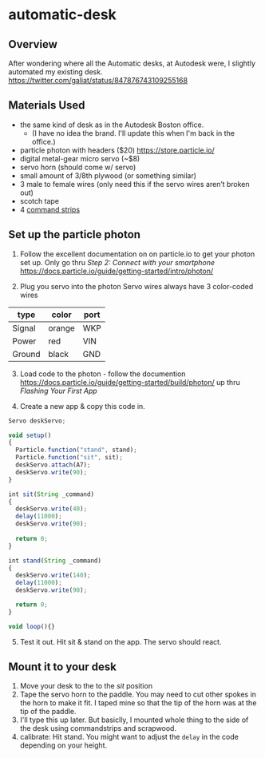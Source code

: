 # automatic-desk

## Overview
After wondering where all the Automatic desks, at Autodesk were, I slightly automated my existing desk. 
https://twitter.com/galiat/status/847876743109255168

## Materials Used
* the same kind of desk as in the Autodesk Boston office. 
  * (I have no idea the brand. I'll update this when I'm back in the office.)
* particle photon with headers ($20) https://store.particle.io/
* digital metal-gear micro servo (~$8)
* servo horn (should come w/ servo)
* small amount of 3/8th plywood (or something similar)
* 3 male to female wires (only need this if the servo wires aren’t broken out)
* scotch tape
* 4 [command strips](http://www.command.com/3M/en_US/command/products/~/Command-Mini-Refill-Strips?N=5924736+3294529207+3294737303&rt=rud)

## Set up the particle photon
1) Follow the excellent documentation on on particle.io to get your photon set up. Only go thru _Step 2: Connect with your smartphone_
https://docs.particle.io/guide/getting-started/intro/photon/

2) Plug you servo into the photon
Servo wires always have 3 color-coded wires

|  type  | color  | port |
| ------ | ------ | ---- |
| Signal | orange |  WKP |
| Power  | red    |  VIN |
| Ground | black  |  GND |

3) Load code to the photon - follow the documention https://docs.particle.io/guide/getting-started/build/photon/ up thru _Flashing Your First App_

4) Create a new app & copy this code in.
```js
Servo deskServo;

void setup()
{
  Particle.function("stand", stand);
  Particle.function("sit", sit);
  deskServo.attach(A7);  
  deskServo.write(90);
}

int sit(String _command)
{
  deskServo.write(40);
  delay(11000);
  deskServo.write(90);
  
  return 0;
}

int stand(String _command)
{
  deskServo.write(140);
  delay(11000);
  deskServo.write(90);

  return 0;
}

void loop(){}
```

5) Test it out. Hit sit & stand on the app. The servo should react.

## Mount it to your desk
1) Move your desk to the to the _sit_ position
1) Tape the servo horn to the paddle. You may need to cut other spokes in the horn to make it fit. I taped mine so that the tip of the horn was at the tip of the paddle.
1) I'll type this up later. But basiclly, I mounted whole thing to the side of the desk using commandstrips and scrapwood.
1) calibrate: Hit stand. You might want to adjust the `delay` in the code depending on your height.
